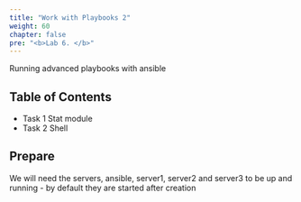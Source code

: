 ```yaml
---
title: "Work with Playbooks 2"
weight: 60
chapter: false
pre: "<b>Lab 6. </b>"
---
```


Running advanced playbooks with ansible

## Table of Contents

- Task 1 Stat module
- Task 2 Shell

## Prepare

We will need the servers, ansible, server1, server2 and server3 to be up and running - by default they are started after creation
